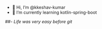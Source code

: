 - 👋 Hi, I’m @kkeshav-kumar
- 🌱 I’m currently learning kotlin-spring-boot

##- *Life was very easy before git*
<!---
kkeshav-kumar/kkeshav-kumar is a ✨ special ✨ repository because its `README.md` (this file) appears on your GitHub profile.
You can click the Preview link to take a look at your changes.
--->
